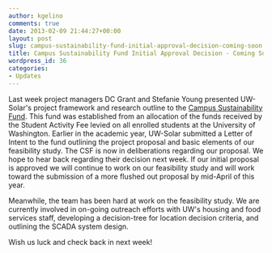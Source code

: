 ```yaml
---
author: kgelino
comments: true
date: 2013-02-09 21:44:27+00:00
layout: post
slug: campus-sustainability-fund-initial-approval-decision-coming-soon
title: Campus Sustainability Fund Initial Approval Decision - Coming Soon
wordpress_id: 36
categories:
- Updates
---
```


Last week project managers DC Grant and Stefanie Young presented UW-Solar's project framework and research outline to the [Campus Sustainability Fund](http://http://f2.washington.edu/oess/csf/). This fund was established from an allocation of the funds received by the Student Activity Fee levied on all enrolled students at the University of Washington. Earlier in the academic year, UW-Solar submitted a Letter of Intent to the fund outlining the project proposal and basic elements of our feasibility study. The CSF is now in deliberations regarding our proposal. We hope to hear back regarding their decision next week. If our initial proposal is approved we will continue to work on our feasibility study and will work toward the submission of a more flushed out proposal by mid-April of this year.

Meanwhile, the team has been hard at work on the feasibility study. We are currently involved in on-going outreach efforts with UW's housing and food services staff, developing a decision-tree for location decision criteria, and outlining the SCADA system design.

Wish us luck and check back in next week!
